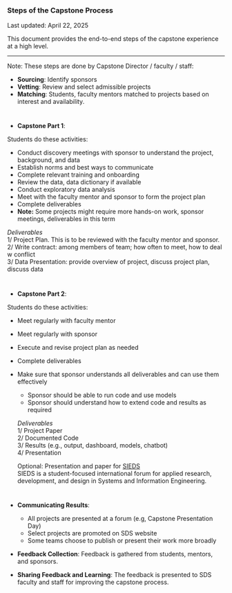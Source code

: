 ### Steps of the Capstone Process
Last updated: April 22, 2025

This document provides the end-to-end steps of the capstone experience at a high level.

---

Note: These steps are done by Capstone Director / faculty / staff:  
- **Sourcing**: Identify sponsors
- **Vetting**: Review and select admissible projects  
- **Matching**: Students, faculty mentors matched to projects based on interest and availability.

#

- **Capstone Part 1**:

Students do these activities:
  - Conduct discovery meetings with sponsor to understand the project, background, and data
  - Establish norms and best ways to communicate
  - Complete relevant training and onboarding
  - Review the data, data dictionary if available
  - Conduct exploratory data analysis
  - Meet with the faculty mentor and sponsor to form the project plan
  - Complete deliverables
  - **Note:** Some projects might require more hands-on work, sponsor meetings, deliverables in this term

  *Deliverables*  
  1/ Project Plan. This is to be reviewed with the faculty mentor and sponsor.  
  2/ Write contract: among members of team; how often to meet, how to deal w conflict  
  3/ Data Presentation: provide overview of project, discuss project plan, discuss data  

#

- **Capstone Part 2**: 

Students do these activities:
- Meet regularly with faculty mentor
- Meet regularly with sponsor
- Execute and revise project plan as needed  
- Complete deliverables
- Make sure that sponsor understands all deliverables and can use them effectively
  - Sponsor should be able to run code and use models
  - Sponsor should understand how to extend code and results as required 

  *Deliverables*  
  1/ Project Paper  
  2/ Documented Code  
  3/ Results (e.g., output, dashboard, models, chatbot)  
  4/ Presentation  

  Optional: Presentation and paper for [SIEDS](https://engineering.virginia.edu/department/systems-and-information-engineering/academics/undergraduate-programs/current-undergrads/sieds)  
  SIEDS is a student-focused international forum for applied research, development, and design in Systems and Information Engineering. 

#

- **Communicating Results**:
  - All projects are presented at a forum (e.g, Capstone Presentation Day)
  - Select projects are promoted on SDS website
  - Some teams choose to publish or present their work more broadly
 
- **Feedback Collection**: Feedback is gathered from students, mentors, and sponsors.  
- **Sharing Feedback and Learning**: The feedback is presented to SDS faculty and staff for improving the capstone process.

#
